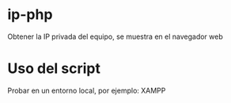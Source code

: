 # ip-php

Obtener la IP privada del equipo, se muestra en el navegador web

# Uso del script

Probar en un entorno local, por ejemplo: XAMPP 
